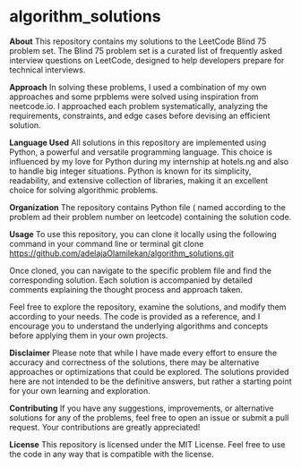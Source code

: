# algorithm_solutions

**About**
This repository contains my solutions to the LeetCode Blind 75 problem set. The Blind 75 problem set is a curated list of frequently asked interview questions on LeetCode, designed to help developers prepare for technical interviews.

**Approach**
In solving these problems, I used a combination of my own approaches and some prpblems were solved using inspiration from neetcode.io. 
I approached each problem systematically, analyzing the requirements, constraints, and edge cases before devising an efficient solution.

**Language Used**
All solutions in this repository are implemented using Python, a powerful and versatile programming language. 
This choice is influenced by my love for Python during my internship at hotels.ng and also to handle big integer situations.
Python is known for its simplicity, readability, and extensive collection of libraries, making it an excellent choice for solving algorithmic problems.

**Organization**
The repository contains Python file ( named according to the problem ad their problem number on leetcode) containing the solution code.

**Usage**
To use this repository, you can clone it locally using the following command in your command line or terminal
git clone https://github.com/adelajaOlamilekan/algorithm_solutions.git

Once cloned, you can navigate to the specific problem file and find the corresponding solution. Each solution is accompanied by detailed comments explaining the thought process and approach taken.

Feel free to explore the repository, examine the solutions, and modify them according to your needs. The code is provided as a reference, and I encourage you to understand the underlying algorithms and concepts before applying them in your own projects.

**Disclaimer**
Please note that while I have made every effort to ensure the accuracy and correctness of the solutions, there may be alternative approaches or optimizations that could be explored. The solutions provided here are not intended to be the definitive answers, but rather a starting point for your own learning and exploration.

**Contributing**
If you have any suggestions, improvements, or alternative solutions for any of the problems, feel free to open an issue or submit a pull request. Your contributions are greatly appreciated!

**License**
This repository is licensed under the MIT License. Feel free to use the code in any way that is compatible with the license.
